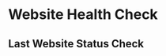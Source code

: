 # Website Health Check

## Last Website Status Check

<!-- GitHub Action will insert website health updates here -->

<!-- Example format:
Website: https://thenocturnaldevgyspy.vercel.app
- Status: ✅ UP
- Checked at: 2025-03-05 14:00:00 UTC

Website: https://beacons.ai/thenocturnaldevgyspsy
- Status: ✅ UP
- Checked at: 2025-03-05 14:00:00 UTC
-->


